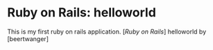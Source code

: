 # Ruby on Rails: helloworld

This is my first ruby on rails application.
[*Ruby on Rails*] helloworld
by [beertwanger]
